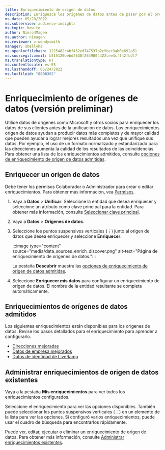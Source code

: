 ```yaml
---
title: Enriquecimiento de origen de datos
description: Enriquezca los orígenes de datos antes de pasar por el proceso de unificación de datos.
ms.date: 05/20/2022
ms.subservice: audience-insights
ms.topic: how-to
author: NimrodMagen
ms.author: nimagen
ms.reviewer: v-wendysmith
manager: shellyha
ms.openlocfilehash: 1225482c4bf432ed747537b2c9bec9ab0e692a51
ms.sourcegitcommit: b515120bebd2638f2639004422cee3cff42fbdf7
ms.translationtype: HT
ms.contentlocale: es-ES
ms.lasthandoff: 05/24/2022
ms.locfileid: "8800302"
---
```

# <a name="enrichment-for-data-sources-preview"></a>Enriquecimiento de orígenes de datos (versión preliminar)

Utilice datos de orígenes como Microsoft y otros socios para enriquecer los datos de sus clientes antes de la unificación de datos. Los enriquecimientos origen de datos ayudan a producir datos más completos y de mayor calidad que pueden ayudar a lograr mejores resultados una vez que unifique sus datos. Por ejemplo, el uso de un formato normalizado y estandarizado para las direcciones aumenta la calidad de los resultados de las coincidencias. Para obtener una lista de los enriquecimientos admitidos, consulte [opciones de enriquecimiento de origen de datos admitidas](#supported-data-source-enrichments).

## <a name="enrich-a-data-source"></a>Enriquecer un origen de datos

Debe tener los permisos Colaborador o Administrador para crear o editar enriquecimientos. Para obtener más información, vea [Permisos](permissions.md).  

1. Vaya a **Datos** > **Unificar**. Seleccione la entidad que desea enriquecer y seleccione un atributo como clave principal para la entidad. Para obtener más información, consulte [Seleccionar clave principal](map-entities.md#select-primary-key-and-semantic-type-for-attributes).

1. Vaya a **Datos** > **Orígenes de datos**.

1. Seleccione los puntos suspensivos verticales (&vellip;) junto al origen de datos que desea enriquecer y seleccione **Enriquecer**.

   :::image type="content" source="media/data_sources_enrich_discover.png" alt-text="Página de enriquecimiento de orígenes de datos.":::

   La pestaña **Descubrir** muestra las [opciones de enriquecimiento de origen de datos admitidas](#supported-data-source-enrichments).

1. Seleccione **Enriquecer mis datos** para configurar un enriquecimiento de origen de datos. El nombre de la entidad resultante se completa automáticamente.

## <a name="supported-data-source-enrichments"></a>Enriquecimientos de orígenes de datos admitidos

Los siguientes enriquecimientos están disponibles para los orígenes de datos. Revise los pasos detallados para el enriquecimiento para aprender a configurarlo.

- [Direcciones mejoradas](enrichment-enhanced-addresses.md)
- [Datos de empresa mejorados](enrichment-enhanced-company-data.md)
- [Datos de identidad de LiveRamp](enrichment-liveramp.md)

## <a name="manage-existing-data-source-enrichments"></a>Administrar enriquecimientos de origen de datos existentes

Vaya a la pestaña **Mis enriquecimientos** para ver todos los enriquecimientos configurados.

Seleccione el enriquecimiento para ver las opciones disponibles. También puede seleccionar los puntos suspensivos verticales (&vellip;) en un elemento de la lista para ver las opciones. Si configuró varios enriquecimientos, puede usar el cuadro de búsqueda para encontrarlos rápidamente.

Puede ver, editar, ejecutar o eliminar un enriquecimiento de origen de datos. Para obtener más información, consulte [Administrar enriquecimientos existentes](enrichment-hub.md).
